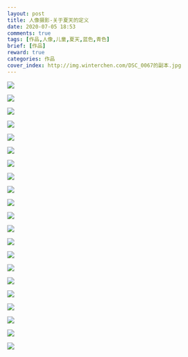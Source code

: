 ```yaml
---
layout: post
title: 人像摄影-关于夏天的定义
date: 2020-07-05 18:53
comments: true
tags: [作品,人像,儿童,夏天,蓝色,青色]
brief: [作品]
reward: true
categories: 作品
cover_index: http://img.winterchen.com/DSC_0067的副本.jpg
---
```



![](http://img.winterchen.com/DSC_0016.jpg)

![](http://img.winterchen.com/DSC_0017.jpg)

![](http://img.winterchen.com/DSC_0022.jpg)

![](http://img.winterchen.com/DSC_0025-编辑.jpg)

![](http://img.winterchen.com/DSC_0028-编辑.jpg)

![](http://img.winterchen.com/DSC_0037-编辑.jpg)

![](http://img.winterchen.com/DSC_0038-编辑.jpg)

![](http://img.winterchen.com/DSC_0041.jpg)

![](http://img.winterchen.com/DSC_0047-编辑.jpg)


![](http://img.winterchen.com/DSC_0053.jpg)


![](http://img.winterchen.com/DSC_0056.jpg)

![](http://img.winterchen.com/DSC_0063-编辑.jpg)

![](http://img.winterchen.com/DSC_0066.jpg)

![](http://img.winterchen.com/DSC_0067.jpg)

![](http://img.winterchen.com/DSC_0067的副本.jpg)

![](http://img.winterchen.com/DSC_0068.jpg)

![](http://img.winterchen.com/DSC_0070.jpg)

![](http://img.winterchen.com/DSC_0074.jpg)

![](http://img.winterchen.com/DSC_0074.jpg)

![](http://img.winterchen.com/DSC_0014-编辑.jpg)

![](http://img.winterchen.com/DSC_0015-编辑.jpg)

